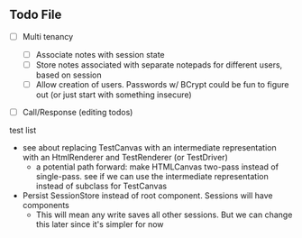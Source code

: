 Todo File
---

- [ ] Multi tenancy
    - [ ] Associate notes with session state
    - [ ] Store notes associated with separate notepads for different users, based on session
    - [ ] Allow creation of users. Passwords w/ BCrypt could be fun to figure out (or just start with something insecure)
- [ ] Call/Response (editing todos)


test list
- see about replacing TestCanvas with an intermediate representation with an HtmlRenderer and TestRenderer (or TestDriver)
  - a potential path forward: make HTMLCanvas two-pass instead of single-pass. see if we can use the intermediate representation
    instead of subclass for TestCanvas
- Persist SessionStore instead of root component. Sessions will have components
  - This will mean any write saves all other sessions. But we can change this later since it's simpler for now
  

